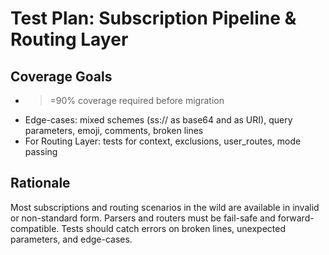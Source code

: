 # Test Plan: Subscription Pipeline & Routing Layer

## Coverage Goals
- >=90% coverage required before migration
- Edge-cases: mixed schemes (ss:// as base64 and as URI), query parameters, emoji, comments, broken lines
- For Routing Layer: tests for context, exclusions, user_routes, mode passing

## Rationale
Most subscriptions and routing scenarios in the wild are available in invalid or non-standard form. Parsers and routers must be fail-safe and forward-compatible. Tests should catch errors on broken lines, unexpected parameters, and edge-cases. 